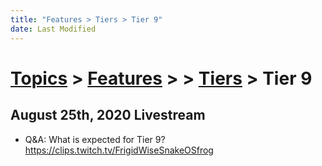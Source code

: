 ```yaml
---
title: "Features > Tiers > Tier 9"
date: Last Modified
---
```

# [Topics](../../../topics.md) > [Features](../../features.md) >  > [Tiers](../tiers.md) > Tier 9

## August 25th, 2020 Livestream
* Q&A: What is expected for Tier 9? https://clips.twitch.tv/FrigidWiseSnakeOSfrog
